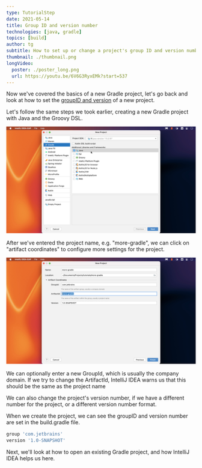 ```yaml
---
type: TutorialStep
date: 2021-05-14
title: Group ID and version number
technologies: [java, gradle]
topics: [build]
author: tg
subtitle: How to set up or change a project's group ID and version number.
thumbnail: ./thumbnail.png
longVideo:
  poster: ./poster_long.png
  url: https://youtu.be/6V6G3RyxEMk?start=537
---
```


Now we've covered the basics of a new Gradle project, let's go back and look at how to set the [groupID and version](https://maven.apache.org/guides/mini/guide-naming-conventions.html) of a new project.

Let's follow the same steps we took earlier, creating a new Gradle project with Java and the Groovy DSL. 

![Create another new project](./second-new-project.png)

After we've entered the project name, e.g. "more-gradle", we can click on "artifact coordinates" to configure more settings for the project. 

![Artifact co-ordinates](./artifact-coords.png)

We can optionally enter a new GroupId, which is usually the company domain. If we try to change the ArtifactId, IntelliJ IDEA warns us that this should be the same as the project name

We can also change the project's version number, if we have a different number for the project, or a different version number format.

When we create the project, we can see the groupID and version number are set in the build.gradle file.

```groovy
group 'com.jetbrains'
version '1.0-SNAPSHOT'
```

Next, we'll look at how to open an existing Gradle project, and how IntelliJ IDEA helps us here.